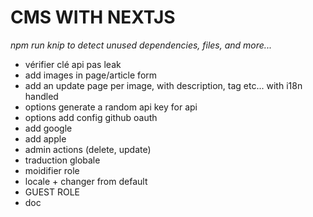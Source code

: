 # CMS WITH NEXTJS

_npm run knip to detect unused dependencies, files, and more..._

<!-- TODO -->

* vérifier clé api pas leak
* add images in page/article form
* add an update page per image, with description, tag etc... with i18n handled
* options generate a random api key for api
* options add config github oauth
* add google
* add apple
* admin actions (delete, update)
* traduction globale
* moidifier role
* locale + changer from default
* GUEST ROLE
* doc
